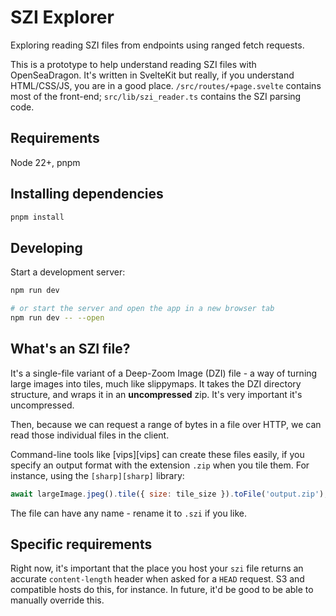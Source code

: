 # SZI Explorer

Exploring reading SZI files from endpoints using ranged fetch requests.

This is a prototype to help understand reading SZI files with OpenSeaDragon. It's written in SvelteKit but really, if you understand HTML/CSS/JS, you are in a good place. `/src/routes/+page.svelte` contains most of the front-end; `src/lib/szi_reader.ts` contains the SZI parsing code.

## Requirements

Node 22+, pnpm

## Installing dependencies

```bash
pnpm install
```

## Developing

Start a development server:

```bash
npm run dev

# or start the server and open the app in a new browser tab
npm run dev -- --open
```

## What's an SZI file?

It's a single-file variant of a Deep-Zoom Image (DZI) file - a way of turning large images into tiles, much like slippymaps. It takes the DZI directory structure, and wraps it in an **uncompressed** zip. It's very important it's uncompressed.

Then, because we can request a range of bytes in a file over HTTP, we can read those individual files in the client.

Command-line tools like [vips][vips] can create these files easily, if you specify an output format with the extension `.zip` when you tile them. For instance, using the `[sharp][sharp]` library:

```js
await largeImage.jpeg().tile({ size: tile_size }).toFile('output.zip');
```

The file can have any name - rename it to `.szi` if you like.

## Specific requirements

Right now, it's important that the place you host your `szi` file returns an accurate `content-length` header when asked for a `HEAD` request. S3 and compatible hosts do this, for instance. In future, it'd be good to be able to manually override this.

